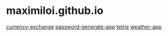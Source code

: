 # maximiloi.github.io

[currency-exchange](https://maximiloi.github.io/js/currency-exchange/)
[password-generate-app](https://maximiloi.github.io/js/password-generate-app/)
[tetris](https://maximiloi.github.io/js/currency-exchange/)
[weather-app](https://maximiloi.github.io/js/password-generate-app/)
